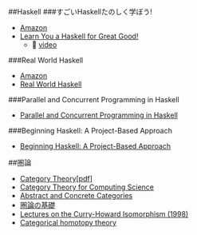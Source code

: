 ##Haskell
###すごいHaskellたのしく学ぼう!
* [Amazon](http://www.amazon.co.jp/dp/4274068854)
* [Learn You a Haskell for Great Good!](http://learnyouahaskell.com/chapters)
  * 🎥 [video](https://www.youtube.com/watch?v=NBKnY7Z_w3I&index=1&list=PLPqPwGvHPSZB-urE6QFjKYt6AGXcZqJUh)

###Real World Haskell
* [Amazon](http://www.amazon.co.jp/dp/4873114233)
* [Real World Haskell](http://book.realworldhaskell.org/read/)

###Parallel and Concurrent Programming in Haskell
* [Parallel and Concurrent Programming in Haskell](http://chimera.labs.oreilly.com/books/1230000000929/index.html)

###Beginning Haskell: A Project-Based Approach 
* [Beginning Haskell: A Project-Based Approach](http://www.amazon.co.jp/dp/1430262508)

##圏論
* [Category Theory](http://www.amazon.co.jp/dp/0199237182)[[pdf](http://www.andrew.cmu.edu/course/80-413-713/notes/)]
* [Category Theory for Computing Science](http://www.math.mcgill.ca/triples/Barr-Wells-ctcs.pdf)
* [Abstract and Concrete Categories](http://katmat.math.uni-bremen.de/acc/acc.pdf)
* [圏論の基礎](http://www.amazon.co.jp/dp/4621063243)
* [Lectures on the Curry-Howard Isomorphism (1998)](http://citeseerx.ist.psu.edu/viewdoc/summary?doi=10.1.1.17.7385)
* [Categorical homotopy theory](http://www.math.harvard.edu/~eriehl/cathtpy.pdf)

